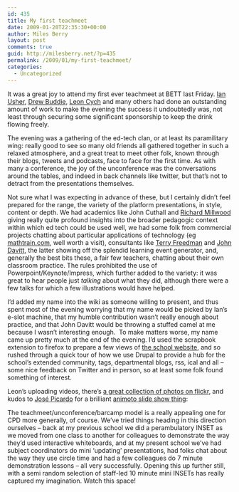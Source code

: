 ```yaml
---
id: 435
title: My first teachmeet
date: 2009-01-20T22:35:30+00:00
author: Miles Berry
layout: post 
comments: true
guid: http://milesberry.net/?p=435
permalink: /2009/01/my-first-teachmeet/
categories:
  - Uncategorized
---
```

It was a great joy to attend my first ever teachmeet at BETT last Friday. [Ian Usher](http://moodlea.blogspot.com), [Drew Buddie](http://digitalmaverick.ethink.org.uk), [Leon Cych](http://l4l.co.uk) and many others had done an outstanding amount of work to make the evening the success it undoubtedly was, not least through securing some significant sponsorship to keep the drink flowing freely.

The evening was a gathering of the ed-tech clan, or at least its paramilitary wing: really good to see so many old friends all gathered together in such a relaxed atmosphere, and a great treat to meet other folk, known through their blogs, tweets and podcasts, face to face for the first time. As with many a conference, the joy of the unconference was the conversations around the tables, and indeed in back channels like twitter, but that&#8217;s not to detract from the presentations themselves.

<!--more-->

Not sure what I was expecting in advance of these, but I certainly didn&#8217;t feel prepared for the range, the variety of the platform presentations, in style, content or depth. We had academics like John Cuthall and [Richard Millwood](http://blog.richardmillwood.net/) giving really quite profound insights into the broader pedagogic context within which ed tech could be used well, we had some folk from commercial projects chatting about particular applications of technology (eg [mathtrain.com](http://mathtrain.com/), well worth a visit), consultants like [Terry Freedman](http://www.terry-freedman.org.uk) and [John Davitt](http://www.newtools.org/), the latter showing off the splendid learning event generator, and, generally the best bits these, a fair few teachers, chatting about their own classroom practice. The rules prohibited the use of Powerpoint/Keynote/Impress, which further added to the variety: it was great to hear people just _talking_ about what they did, although there were a few talks for which a few illustrations would have helped.

I&#8217;d added my name into the wiki as someone willing to present, and thus spent most of the evening worrying that my name would be picked by Ian&#8217;s e-slot machine, that my humble contribution wasn&#8217;t really enough about practice, and that John Davitt would be throwing a stuffed camel at me because I wasn&#8217;t interesting enough.  To make matters worse, my name came up pretty much at the end of the evening. I&#8217;d used the scrapbook extension to firefox to prepare a few views of [the school website](http://altonconvent.org.uk), and so rushed through a quick tour of how we use Drupal to provide a hub for the school&#8217;s extended community, tags, departmental blogs, rss, ical and all &#8211; some nice feedback on Twitter and in person, so at least some folk found something of interest.

<p style="text-align: left">
  Leon&#8217;s uploading videos, there&#8217;s <a href="http://www.flickr.com/search/?q=tmbett09&w=all">a great collection of photos on flickr</a>, and kudos to <a href="http://www.boxoftricks.net/">José Picardo</a> for a brilliant <a href="http://animoto.com/play/JZXp2T0IFLTaMTmtt7HFvw?autostart=false">animoto slide show thing</a>:
</p>

<p style="text-align: center">
  <p>
    The teachmeet/unconference/barcamp model is a really appealing one for CPD more generally, of course. We&#8217;ve tried things heading in this direction ourselves &#8211; back at my previous school we did a perambulatory INSET as we moved from one class to another for colleagues to demonstrate the way they&#8217;d used interactive whiteboards, and at my present school we&#8217;ve had subject coordinators do mini &#8216;updating&#8217; presentations, had folks chat about the way they use circle time and had a few colleagues do 7 minute demonstration lessons &#8211; all very successfully. Opening this up further still, with a semi random selection of staff-led 10 minute mini INSETs has really captured my imagination. Watch this space!
  </p>